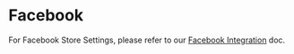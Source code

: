 # Facebook

For Facebook Store Settings, please refer to our [Facebook Integration](https://github.com/rampwin/rampwin-gitbook-docs/blob/main/store-settings-1/broken-reference/README.md) doc.

